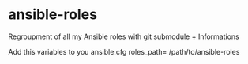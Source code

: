 ansible-roles
=============

Regroupment of all my Ansible roles with git submodule + Informations

Add this variables to you ansible.cfg 
    roles_path= /path/to/ansible-roles
